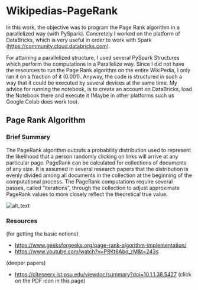 # Wikipedias-PageRank
In this work, the objective was to program the Page Rank algorithm in a parallelized way (with PySpark).
Concretely I worked on the platform of DataBricks, which is very useful in order to work with Spark (https://community.cloud.databricks.com).

For attaining a parallelized structure, I used several PySpark Structures which perform the computations in a Parallelize way.
Since I did not have the resources to run the Page Rank algorithm on the entire WikiPedia, I only ran it on a fraction of it (0.001). 
Anyway, the code is structured in such a way that it could be executed by several devices at the same time. 
My advice for running the notebook, is to create an account on DataBricks, load the Notebook there and execute it (Maybe in other platforms such us Google Colab does work too).


## Page Rank Algorithm 

### Brief Summary
The PageRank algorithm outputs a probability distribution used to represent the likelihood that a person randomly clicking on links will arrive at any particular page. PageRank can be calculated for collections of documents of any size. It is assumed in several research papers that the distribution is evenly divided among all documents in the collection at the beginning of the computational process. The PageRank computations require several passes, called “iterations”, through the collection to adjust approximate PageRank values to more closely reflect the theoretical true value.

![alt_text](https://imgr.search.brave.com/_WnLnLT7yMNqv0EQMJ7VbWrRI77-rWLtx2YhCDwdTlI/fit/500/403/ce/1/aHR0cDovL3d3dy5k/aWFsbWUuY29tL2Js/b2cvd3AtY29udGVu/dC91cGxvYWRzLzIw/MTEvMDYvcGFnZXJh/bmsyLmpwZw)

### Resources

(for getting the basic notions)
- https://www.geeksforgeeks.org/page-rank-algorithm-implementation/   
- https://www.youtube.com/watch?v=P8Kt6Abq_rM&t=243s   

(deeper papers)
- https://citeseerx.ist.psu.edu/viewdoc/summary?doi=10.1.1.38.5427  (click on the PDF icon in this page)
